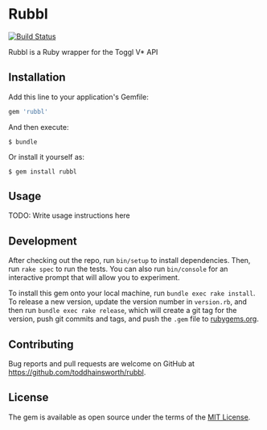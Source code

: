 # Rubbl

[![Build Status](https://travis-ci.org/toddhainsworth/rubbl.svg?branch=master)](https://travis-ci.org/toddhainsworth/rubbl)

Rubbl is a Ruby wrapper for the Toggl V* API

## Installation

Add this line to your application's Gemfile:

```ruby
gem 'rubbl'
```

And then execute:

    $ bundle

Or install it yourself as:

    $ gem install rubbl

## Usage

TODO: Write usage instructions here

## Development

After checking out the repo, run `bin/setup` to install dependencies. Then, run `rake spec` to run the tests. You can also run `bin/console` for an interactive prompt that will allow you to experiment.

To install this gem onto your local machine, run `bundle exec rake install`. To release a new version, update the version number in `version.rb`, and then run `bundle exec rake release`, which will create a git tag for the version, push git commits and tags, and push the `.gem` file to [rubygems.org](https://rubygems.org).

## Contributing

Bug reports and pull requests are welcome on GitHub at https://github.com/toddhainsworth/rubbl.

## License

The gem is available as open source under the terms of the [MIT License](https://opensource.org/licenses/MIT).

